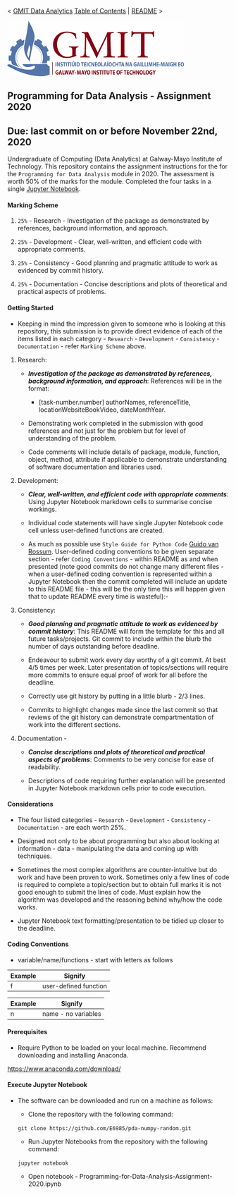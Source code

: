 < [GMIT Data Analytics](https://web.archive.org/web/20201029063153/https://www.gmit.ie/computer-science-and-applied-physics/higher-diploma-science-computing-data-analytics-ict) [Table of Contents](https://github.com/E6985) | [README](https://github.com/E6985/pda-numpy-random/blob/master/README.md) >

<img src="img/gmit.png" />

## Programming for Data Analysis - Assignment 2020
## Due: last commit on or before November 22nd, 2020

Undergraduate of Computing (Data Analytics) at Galway-Mayo Institute of Technology. This repository contains the assignment instructions for the for the ``Programming for Data Analysis`` module in 2020. The assessment is worth 50% of the marks for the module. Completed the four tasks in a single [Jupyter Notebook](https://github.com/E6985/pda-numpy-random/blob/master/Programming-for-Data-Analysis-Assignment-2020.ipynb).

#### Marking Scheme
1. ``25%`` - Research - Investigation of the package as demonstrated by references, background information, and approach.

2. ``25%`` - Development - Clear, well-written, and efficient code with appropriate comments.

3. ``25%`` - Consistency - Good planning and pragmatic attitude to work as evidenced by commit history.

4. ``25%`` - Documentation - Concise descriptions and plots of theoretical and practical aspects of problems.

#### Getting Started
- Keeping in mind the impression given to someone who is looking at this repository, this submission is to provide direct evidence of each of the items listed in each category - ``Research`` - ``Development`` - ``Consistency`` - ``Documentation`` - refer ``Marking Scheme`` above.

1. Research:

	- ***Investigation of the package as demonstrated by references, background information, and approach***: References will be in the format:

		- [task-number.number] authorNames, referenceTitle, locationWebsiteBookVideo, dateMonthYear.

	- Demonstrating work completed in the submission with good references and not just for the problem but for level of understanding of the problem.

	- Code comments will include details of package, module, function, object, method, attribute if applicable to demonstrate understanding of software documentation and libraries used.

2. Development:

	- ***Clear, well-written, and efficient code with appropriate comments***: Using Jupyter Notebook markdown cells to summarise concise workings. 

	- Individual code statements will have single Jupyter Notebook code cell unless user-defined functions are created. 

	- As much as possible use ``Style Guide for Python Code`` [Guido van Rossum](https://web.archive.org/web/20201029095211/https://www.python.org/dev/peps/pep-0008/). User-defined coding conventions to be given separate section - refer ``Coding Conventions`` - within README as and when presented (note good commits do not change many different files - when a user-defined coding convention is represented within a Jupyter Notebook then the commit completed will include an update to this README file - this will be the only time this will happen given that to update README every time is wasteful):- 

3. Consistency:

	- ***Good planning and pragmatic attitude to work as evidenced by commit history***: This README will form the template for this and all future tasks/projects. Git commit to include within the blurb the number of days outstanding before deadline.

	- Endeavour to submit work every day worthy of a git commit. At best 4/5 times per week. Later presentation of topics/sections will require more commits to ensure equal proof of work for all before the deadline.

	- Correctly use git history by putting in a little blurb - 2/3 lines. 

	- Commits to highlight changes made since the last commit so that reviews of the git history can demonstrate compartmentation of work into the different sections.   

4. Documentation - 

	- ***Concise descriptions and plots of theoretical and practical aspects of problems***: Comments to be very concise for ease of readability. 

	- Descriptions of code requiring further explanation will be presented in Jupyter Notebook markdown cells prior to code execution.   

#### Considerations

- The four listed categories - ``Research`` - ``Development`` - ``Consistency`` - ``Documentation`` - are each worth 25%. 

- Designed not only to be about programming but also about looking at information - data - manipulating the data and coming up with techniques. 

- Sometimes the most complex algorithms are counter-intuitive but do work and have been proven to work. Sometimes only a few lines of code is required to complete a topic/section but to obtain full marks it is not good enough to submit the lines of code. Must explain how the algorithm was developed and the reasoning behind why/how the code works.

- Jupyter Notebook text formatting/presentation to be tidied up closer to the deadline.

#### Coding Conventions

- variable/name/functions - start with letters as follows

| Example       | Signify 		          |
| ------------- |:-----------------------:|
|	f        	|	user-defined function |

| Example       | Signify 		          |
| ------------- |:-----------------------:|
|	n        	|	name - no variables   |

#### Prerequisites

- Require Python to be loaded on your local machine. Recommend downloading and installing Anaconda.

https://www.anaconda.com/download/

#### Execute Jupyter Notebook

- The software can be downloaded and run on a machine as follows:

	- Clone the repository with the following command:

	``git clone https://github.com/E6985/pda-numpy-random.git``

    - Run Jupyter Notebooks from the repository with the following command:

	``jupyter notebook``

    - Open notebook - Programming-for-Data-Analysis-Assignment-2020.ipynb
